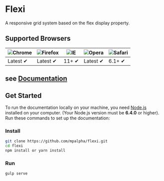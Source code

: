 # Flexi

A responsive grid system based on the flex display property.

## Supported Browsers

| ![Chrome](https://raw.githubusercontent.com/mpalpha/browser-logos/master/src/chrome/chrome_32x32.png) | ![Firefox](https://raw.githubusercontent.com/mpalpha/browser-logos/master/src/firefox/firefox_32x32.png) | ![IE](https://raw.githubusercontent.com/mpalpha/browser-logos/master/src/edge/edge_32x32.png) | ![Opera](https://raw.githubusercontent.com/mpalpha/browser-logos/master/src/opera/opera_32x32.png) | ![Safari](https://raw.githubusercontent.com/mpalpha/browser-logos/master/src/safari/safari_32x32.png) |
| --- | --- | --- | --- | --- |
| Latest ✔ | Latest ✔ | 11+ ✔ | Latest ✔ | 6.1+ ✔ |

## see [Documentation](https://mpalpha.github.io/flexi/)

## Get Started

To run the documentation locally on your machine, you need [Node.js](https://nodejs.org/en/) installed on your computer. (Your Node.js version must be **6.4.0** or higher). Run these commands to set up the documentation:

### Install

```bash
git clone https://github.com/mpalpha/flexi.git
cd flexi
npm install or yarn install
```

### Run

```bash
gulp serve
```

